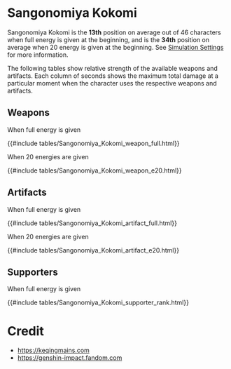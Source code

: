 # Sangonomiya Kokomi

Sangonomiya Kokomi is the **13th** position on average out of 46
characters when full energy is given at the beginning, and is the
**34th** position on average when 20 energy is given at the
beginning. See [Simulation Settings](./simulation_settings.md) for more
information.

The following tables show relative strength of the available weapons and
artifacts. Each column of seconds shows the maximum total damage at a
particular moment when the character uses the respective weapons and
artifacts.

## Weapons

When full energy is given

{{#include tables/Sangonomiya_Kokomi_weapon_full.html}}

When 20 energies are given

{{#include tables/Sangonomiya_Kokomi_weapon_e20.html}}

## Artifacts

When full energy is given

{{#include tables/Sangonomiya_Kokomi_artifact_full.html}}

When 20 energies are given

{{#include tables/Sangonomiya_Kokomi_artifact_e20.html}}

## Supporters

When full energy is given

{{#include tables/Sangonomiya_Kokomi_supporter_rank.html}}

# Credit

- <https://keqingmains.com>
- <https://genshin-impact.fandom.com>
